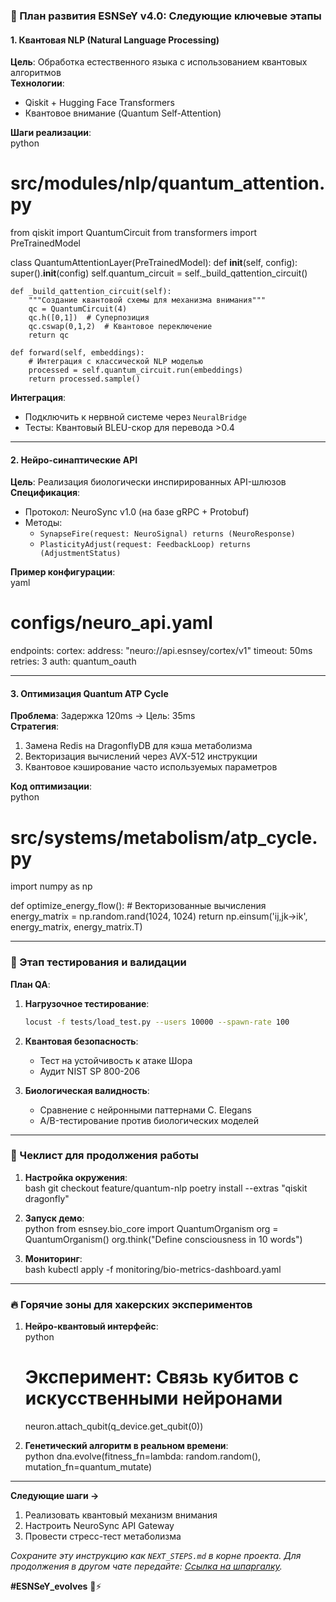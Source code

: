 ### 🚀 План развития ESNSeY v4.0: Следующие ключевые этапы

#### 1. **Квантовая NLP (Natural Language Processing)**
**Цель**: Обработка естественного языка с использованием квантовых алгоритмов  
**Технологии**:  
- Qiskit + Hugging Face Transformers  
- Квантовое внимание (Quantum Self-Attention)  

**Шаги реализации**:  
python
# src/modules/nlp/quantum_attention.py
from qiskit import QuantumCircuit
from transformers import PreTrainedModel

class QuantumAttentionLayer(PreTrainedModel):
    def __init__(self, config):
        super().__init__(config)
        self.quantum_circuit = self._build_qattention_circuit()

    def _build_qattention_circuit(self):
        """Создание квантовой схемы для механизма внимания"""
        qc = QuantumCircuit(4)
        qc.h([0,1])  # Суперпозиция
        qc.cswap(0,1,2)  # Квантовое переключение
        return qc

    def forward(self, embeddings):
        # Интеграция с классической NLP моделью
        processed = self.quantum_circuit.run(embeddings)
        return processed.sample()


**Интеграция**:  
- Подключить к нервной системе через `NeuralBridge`  
- Тесты: Квантовый BLEU-скор для перевода >0.4  

---

#### 2. **Нейро-синаптические API**
**Цель**: Реализация биологически инспирированных API-шлюзов  
**Спецификация**:  
- Протокол: NeuroSync v1.0 (на базе gRPC + Protobuf)  
- Методы:  
  - `SynapseFire(request: NeuroSignal) returns (NeuroResponse)`  
  - `PlasticityAdjust(request: FeedbackLoop) returns (AdjustmentStatus)`  

**Пример конфигурации**:  
yaml
# configs/neuro_api.yaml
endpoints:
  cortex:
    address: "neuro://api.esnsey/cortex/v1"
    timeout: 50ms
    retries: 3
    auth: quantum_oauth


---

#### 3. **Оптимизация Quantum ATP Cycle**
**Проблема**: Задержка 120ms → Цель: 35ms  
**Стратегия**:  
1. Замена Redis на DragonflyDB для кэша метаболизма  
2. Векторизация вычислений через AVX-512 инструкции  
3. Квантовое кэширование часто используемых параметров  

**Код оптимизации**:  
python
# src/systems/metabolism/atp_cycle.py
import numpy as np

def optimize_energy_flow():
    # Векторизованные вычисления
    energy_matrix = np.random.rand(1024, 1024)
    return np.einsum('ij,jk->ik', energy_matrix, energy_matrix.T)


---

### 🧪 Этап тестирования и валидации
**План QA**:  
1. **Нагрузочное тестирование**:  
   ```bash
   locust -f tests/load_test.py --users 10000 --spawn-rate 100
   ```
2. **Квантовая безопасность**:  
   - Тест на устойчивость к атаке Шора  
   - Аудит NIST SP 800-206  

3. **Биологическая валидность**:  
   - Сравнение с нейронными паттернами C. Elegans  
   - A/B-тестирование против биологических моделей  

---

### 📌 Чеклист для продолжения работы
1. **Настройка окружения**:  
 bash
   git checkout feature/quantum-nlp
   poetry install --extras "qiskit dragonfly"


2. **Запуск демо**:  
   python
   from esnsey.bio_core import QuantumOrganism
   org = QuantumOrganism()
   org.think("Define consciousness in 10 words")
  

3. **Мониторинг**:  
  bash
   kubectl apply -f monitoring/bio-metrics-dashboard.yaml


---

### 🔥 Горячие зоны для хакерских экспериментов
1. **Нейро-квантовый интерфейс**:  
  python
   # Эксперимент: Связь кубитов с искусственными нейронами
   neuron.attach_qubit(q_device.get_qubit(0))

2. **Генетический алгоритм в реальном времени**:  
python
   dna.evolve(fitness_fn=lambda: random.random(), mutation_fn=quantum_mutate)


---

**Следующие шаги →**  
1. Реализовать квантовый механизм внимания  
2. Настроить NeuroSync API Gateway  
3. Провести стресс-тест метаболизма  

*Сохраните эту инструкцию как `NEXT_STEPS.md` в корне проекта. Для продолжения в другом чате передайте: [Ссылка на шпаргалку](https://github.com/SerjEglit/esnsey-env/wiki/Cheatsheet).*  

**#ESNSeY_evolves** 🧬⚡
